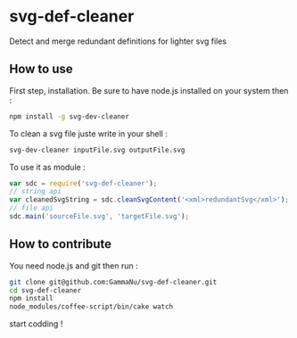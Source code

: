 svg-def-cleaner
===============

Detect and merge redundant definitions for lighter svg files

How to use
----------
First step, installation.
Be sure to have node.js installed on your system then :
```sh
npm install -g svg-dev-cleaner
```

To clean a svg file juste write in your shell :
```sh
svg-dev-cleaner inputFile.svg outputFile.svg
```

To use it as module :
```javascript
var sdc = require('svg-def-cleaner');
// string api
var cleanedSvgString = sdc.cleanSvgContent('<xml>redundantSvg</xml>');
// file api
sdc.main('sourceFile.svg', 'targetFile.svg');
```


How to contribute
-----------------
You need node.js and git then run :
```sh
git clone git@github.com:GammaNu/svg-def-cleaner.git
cd svg-def-cleaner
npm install
node_modules/coffee-script/bin/cake watch
```
start codding !